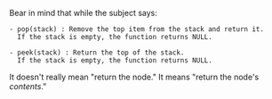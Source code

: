 Bear in mind that while the subject says:
```
- pop(stack) : Remove the top item from the stack and return it.
  If the stack is empty, the function returns NULL.

- peek(stack) : Return the top of the stack.
  If the stack is empty, the function returns NULL.
```
It doesn't really mean "return the node." It means "return the node's _contents_."

